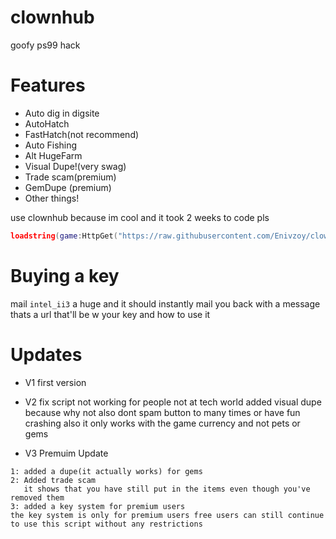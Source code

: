 # clownhub
goofy ps99 hack

# Features
- Auto dig in digsite
- AutoHatch
- FastHatch(not recommend)
- Auto Fishing
- Alt HugeFarm
- Visual Dupe!(very swag)
- Trade scam(premium)
- GemDupe (premium)
- Other things!

use clownhub because im cool and it took 2 weeks to code pls
```lua 
loadstring(game:HttpGet("https://raw.githubusercontent.com/Enivzoy/clownhub/main/src/clownhub.lua"))()
```

# Buying a key
mail `intel_ii3` a huge and it should instantly mail you back with a message thats a url that'll be w your key and how to use it
# Updates
- V1
first version

- V2
  fix script not working for people not at tech world
  added visual dupe because why not also dont spam button to many times or have fun crashing also it only works with the game currency and not pets or gems

- V3 Premuim Update
```
1: added a dupe(it actually works) for gems  
2: Added trade scam
   it shows that you have still put in the items even though you've removed them
3: added a key system for premium users
the key system is only for premium users free users can still continue to use this script without any restrictions
```


